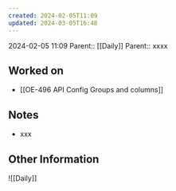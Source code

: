 ```yaml
---
created: 2024-02-05T11:09
updated: 2024-03-05T16:48
---
```

2024-02-05 11:09
Parent:: [[Daily]] 
Parent:: xxxx
## Worked on

- [[OE-496 API Config Groups and columns]]

## Notes

- xxx

## Other Information

![[Daily]]
